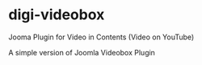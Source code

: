 # digi-videobox
Jooma Plugin for Video in Contents (Video on YouTube)

A simple version of Joomla Videobox Plugin
